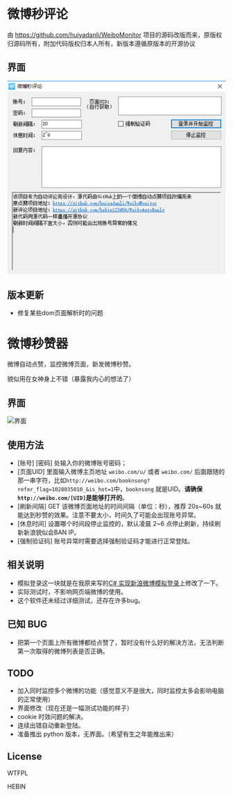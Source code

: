 # 微博秒评论
由 https://github.com/huiyadanli/WeiboMonitor 项目的源码改版而来，原版权归源码所有，附加代码版权归本人所有，新版本遵循原版本的开源协议

## 界面
![界面](https://raw.githubusercontent.com/hebin123456/WeiboAutoReply/master/image/screenshot1.png)

## 版本更新
* 修复某些dom页面解析时的问题

# 微博秒赞器
微博自动点赞，监控微博页面，新发微博秒赞。

貌似用在女神身上不错（暴露我内心的想法了）

## 界面
![界面](https://raw.githubusercontent.com/huiyadanli/WeiboMonitor/master/image/screenshot0.png)

## 使用方法
* [账号] [密码] 处输入你的微博账号密码；
* [页面UID] 里面输入微博主页地址 `weibo.com/u/` 或者 `weibo.com/` 后面跟随的那一串字符，比如`http://weibo.com/booknsong?refer_flag=1028035010_&is_hot=1`中，`booknsong` 就是UID。**请确保`http://weibo.com/[UID]`是能够打开的**。
* [刷新间隔] GET 该微博页面地址的时间间隔（单位：秒），推荐 20s~60s 就能达到秒赞的效果。注意不要太小，时间久了可能会出现账号异常。
* [休息时间] 设置哪个时间段停止监控的，默认凌晨 2~6 点停止刷新，持续刷新新浪貌似会BAN IP。
* [强制验证码] 账号异常时需要选择强制验证码才能进行正常登陆。

## 相关说明
* 模拟登录这一块就是在我原来写的[C# 实现新浪微博模拟登录](https://github.com/huiyadanli/SinaLogin)上修改了一下。
* 实际测试时，不影响网页端微博的使用。
* 这个软件还未经过详细测试，还存在许多bug。

## 已知 BUG
* 把第一个页面上所有微博都给点赞了，暂时没有什么好的解决方法，无法判断第一次取得的微博列表是否正确。

## TODO
* 加入同时监控多个微博的功能（感觉意义不是很大，同时监控太多会影响电脑的正常使用）
* 界面修改（现在还是一幅测试功能的样子）
* cookie 时效问题的解决。
* 连续出错自动重新登陆。
* 准备推出 python 版本，无界面。（希望有生之年能推出来）

## License
WTFPL

HEBIN
